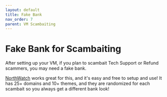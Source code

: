 ```yaml
---
layout: default
title: Fake Bank
nav_order: 7
parent: VM Scambaiting
---
```


# Fake Bank for Scambaiting
After setting up your VM, if you plan to scambait Tech Support or Refund scammers, you may need a fake bank.

[NorthWatch](https://north.watch) works great for this, and it's easy and free to setup and use!  It has 25+ domains and 10+ themes, and they are randomized for each scambait so you always get a different bank look!
